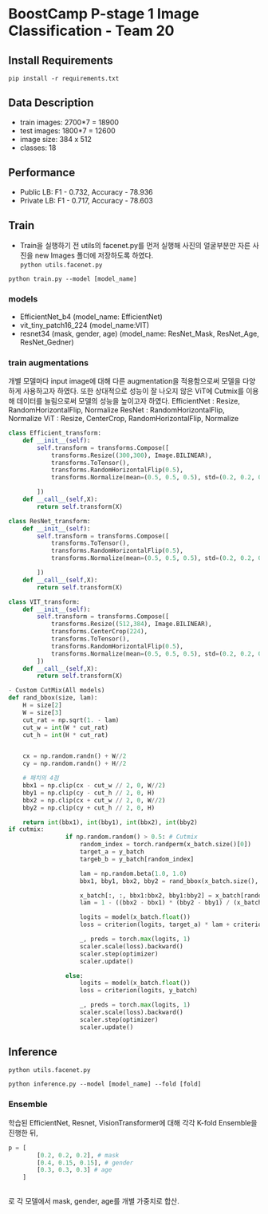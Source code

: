 # BoostCamp P-stage 1 Image Classification - Team 20
## Install Requirements
`pip install -r requirements.txt` 

## Data Description 
- train images: 2700*7 = 18900
- test images: 1800*7 = 12600
- image size: 384 x 512
- classes: 18

## Performance
- Public LB: F1 - 0.732, Accuracy - 78.936
- Private LB: F1 - 0.717, Accuracy - 78.603

## Train

- Train을 실행하기 전 utils의 facenet.py를 먼저 실행해 사진의 얼굴부분만 자른 사진을 new Images 폴더에 저장하도록 하였다.    
`python utils.facenet.py`  

`python train.py --model [model_name]` 

### models
- EfficientNet_b4 (model_name:  EfficientNet)
- vit_tiny_patch16_224 (model_name:VIT)
- resnet34 (mask, gender, age) (model_name:  ResNet_Mask, ResNet_Age, ResNet_Gedner)

### train augmentations
개별 모델마다 input image에 대해 다른 augmentation을 적용함으로써 모델을 다양하게 사용하고자 하였다. 또한 상대적으로 성능이 잘 나오지 않은 ViT에 Cutmix를 이용해 데이터를 늘림으로써 모델의 성능을 높이고자 하였다.
EfficientNet : Resize, RandomHorizontalFlip, Normalize
ResNet : RandomHorizontalFlip, Normalize
ViT : Resize, CenterCrop, RandomHorizontalFlip, Normalize
```python
class Efficient_transform:
    def __init__(self):
        self.transform = transforms.Compose([
            transforms.Resize((300,300), Image.BILINEAR),
            transforms.ToTensor(),
            transforms.RandomHorizontalFlip(0.5),
            transforms.Normalize(mean=(0.5, 0.5, 0.5), std=(0.2, 0.2, 0.2)),

        ])
    def __call__(self,X):
        return self.transform(X)
```
```python
class ResNet_transform:
    def __init__(self):
        self.transform = transforms.Compose([
            transforms.ToTensor(),
            transforms.RandomHorizontalFlip(0.5),
            transforms.Normalize(mean=(0.5, 0.5, 0.5), std=(0.2, 0.2, 0.2)),

        ])
    def __call__(self,X):
        return self.transform(X)
```
```python
class VIT_transform:
    def __init__(self):
        self.transform = transforms.Compose([
            transforms.Resize((512,384), Image.BILINEAR),
            transforms.CenterCrop(224),
            transforms.ToTensor(),
            transforms.RandomHorizontalFlip(0.5),
            transforms.Normalize(mean=(0.5, 0.5, 0.5), std=(0.2, 0.2, 0.2)),
        ])
    def __call__(self,X):
        return self.transform(X)
```
```python
- Custom CutMix(All models)
def rand_bbox(size, lam):
    H = size[2]
    W = size[3]
    cut_rat = np.sqrt(1. - lam)
    cut_w = int(W * cut_rat)
    cut_h = int(H * cut_rat)


    cx = np.random.randn() + W//2
    cy = np.random.randn() + H//2

    # 패치의 4점
    bbx1 = np.clip(cx - cut_w // 2, 0, W//2)
    bby1 = np.clip(cy - cut_h // 2, 0, H)
    bbx2 = np.clip(cx + cut_w // 2, 0, W//2)
    bby2 = np.clip(cy + cut_h // 2, 0, H)

    return int(bbx1), int(bby1), int(bbx2), int(bby2)
if cutmix:
                if np.random.random() > 0.5: # Cutmix
                    random_index = torch.randperm(x_batch.size()[0])
                    target_a = y_batch
                    targeb_b = y_batch[random_index]

                    lam = np.random.beta(1.0, 1.0)
                    bbx1, bby1, bbx2, bby2 = rand_bbox(x_batch.size(), lam)

                    x_batch[:, :, bbx1:bbx2, bby1:bby2] = x_batch[random_index, :, bbx1:bbx2, bby1:bby2]
                    lam = 1 - ((bbx2 - bbx1) * (bby2 - bby1) / (x_batch.size()[-1] * x_batch.size()[-2]))

                    logits = model(x_batch.float())
                    loss = criterion(logits, target_a) * lam + criterion(logits, targeb_b) * (1. - lam)

                    _, preds = torch.max(logits, 1)
                    scaler.scale(loss).backward()
                    scaler.step(optimizer)
                    scaler.update()

                else:
                    logits = model(x_batch.float())
                    loss = criterion(logits, y_batch)

                    _, preds = torch.max(logits, 1)
                    scaler.scale(loss).backward()
                    scaler.step(optimizer)
                    scaler.update()

```
## Inference
`python utils.facenet.py`  

`python inference.py --model [model_name] --fold [fold]`

### Ensemble
학습된 EfficientNet, Resnet, VisionTransformer에 대해 각각 K-fold Ensemble을 진행한 뒤, 

```python
p = [
        [0.2, 0.2, 0.2], # mask
        [0.4, 0.15, 0.15], # gender
        [0.3, 0.3, 0.3] # age
    ]
    
```
로 각 모델에서 mask, gender, age를 개별 가중치로 합산.

